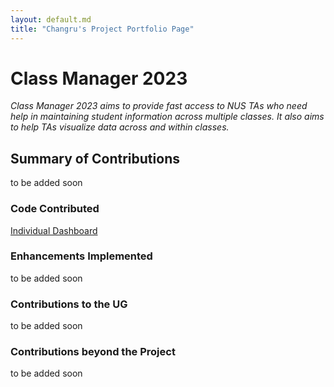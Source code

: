 ```yaml
---
layout: default.md
title: "Changru's Project Portfolio Page"
---
```


# Class Manager 2023

*Class Manager 2023 aims to provide fast access to NUS TAs who need help in maintaining student information across multiple classes. It also aims to help TAs visualize data across and within classes.*

## Summary of Contributions
to be added soon

### Code Contributed
[Individual Dashboard](https://nus-cs2103-ay2324s1.github.io/tp-dashboard/?search=changruhenryqian&breakdown=true)

### Enhancements Implemented
to be added soon

### Contributions to the UG
to be added soon

### Contributions beyond the Project
to be added soon
